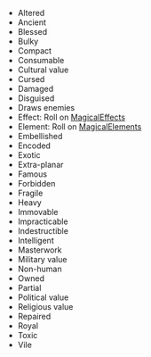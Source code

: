 
* Altered
* Ancient
* Blessed
* Bulky
* Compact
* Consumable
* Cultural value
* Cursed
* Damaged
* Disguised
* Draws enemies
* Effect: Roll on [MagicalEffects](Magic/MagicalEffects)
* Element: Roll on [MagicalElements](Magic/MagicalElements)
* Embellished
* Encoded
* Exotic
* Extra-planar
* Famous
* Forbidden
* Fragile
* Heavy
* Immovable
* Impracticable
* Indestructible
* Intelligent
* Masterwork
* Military value
* Non-human
* Owned
* Partial
* Political value
* Religious value
* Repaired
* Royal
* Toxic
* Vile